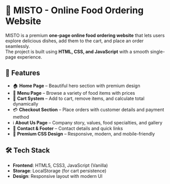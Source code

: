 # 🍴 MISTO - Online Food Ordering Website  

MISTO is a premium **one-page online food ordering website** that lets users explore delicious dishes, add them to the cart, and place an order seamlessly.  
The project is built using **HTML, CSS, and JavaScript** with a smooth single-page experience.

## 🚀 Features  
- 🏠 **Home Page** – Beautiful hero section with premium design  
- 📖 **Menu Page** – Browse a variety of food items with prices  
- 🛒 **Cart System** – Add to cart, remove items, and calculate total dynamically  
- 💳 **Checkout Section** – Place orders with customer details and payment method  
- ℹ️ **About Us Page** – Company story, values, food specialties, and gallery  
- 📩 **Contact & Footer** – Contact details and quick links  
- 🎨 **Premium CSS Design** – Responsive, modern, and mobile-friendly
  
## 🛠️ Tech Stack  

- **Frontend**: HTML5, CSS3, JavaScript (Vanilla)  
- **Storage**: LocalStorage (for cart persistence)  
- **Design**: Responsive layout with modern UI  



